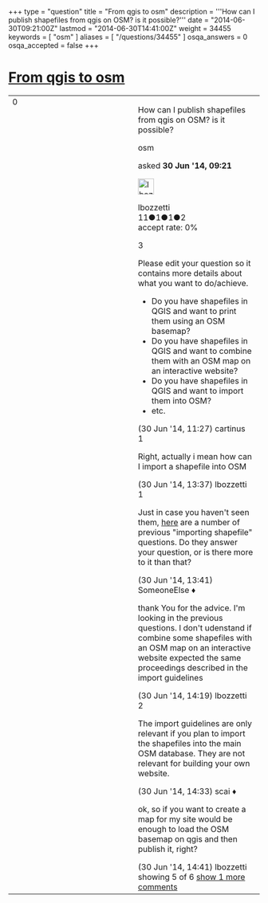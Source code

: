 +++
type = "question"
title = "From qgis to osm"
description = '''How can I publish shapefiles from qgis on OSM? is it possible?'''
date = "2014-06-30T09:21:00Z"
lastmod = "2014-06-30T14:41:00Z"
weight = 34455
keywords = [ "osm" ]
aliases = [ "/questions/34455" ]
osqa_answers = 0
osqa_accepted = false
+++

<div class="headNormal">

# [From qgis to osm](/questions/34455/from-qgis-to-osm)

</div>

<div id="main-body">

<div id="askform">

<table id="question-table" style="width:100%;">
<colgroup>
<col style="width: 50%" />
<col style="width: 50%" />
</colgroup>
<tbody>
<tr>
<td style="width: 30px; vertical-align: top"><div class="vote-buttons">
<span id="post-34455-upvote" class="ajax-command post-vote up" rel="nofollow" title="I like this post (click again to cancel)"> </span>
<div id="post-34455-score" class="post-score" title="current number of votes">
0
</div>
<span id="post-34455-downvote" class="ajax-command post-vote down" rel="nofollow" title="I dont like this post (click again to cancel)"> </span> <span id="favorite-mark" class="ajax-command favorite-mark" rel="nofollow" title="mark/unmark this question as favorite (click again to cancel)"> </span>
<div id="favorite-count" class="favorite-count">
&#10;</div>
</div></td>
<td><div id="item-right">
<div class="question-body">
<p>How can I publish shapefiles from qgis on OSM? is it possible?</p>
</div>
<div id="question-tags" class="tags-container tags">
<span class="post-tag tag-link-osm" rel="tag" title="see questions tagged &#39;osm&#39;">osm</span>
</div>
<div id="question-controls" class="post-controls">
&#10;</div>
<div class="post-update-info-container">
<div class="post-update-info post-update-info-user">
<p>asked <strong>30 Jun '14, 09:21</strong></p>
<img src="https://secure.gravatar.com/avatar/6e0291bc9945b2f4fb7aec2741acee4e?s=32&amp;d=identicon&amp;r=g" class="gravatar" width="32" height="32" alt="lbozzetti&#39;s gravatar image" />
<p><span>lbozzetti</span><br />
<span class="score" title="11 reputation points">11</span><span title="1 badges"><span class="badge1">●</span><span class="badgecount">1</span></span><span title="1 badges"><span class="silver">●</span><span class="badgecount">1</span></span><span title="2 badges"><span class="bronze">●</span><span class="badgecount">2</span></span><br />
<span class="accept_rate" title="Rate of the user&#39;s accepted answers">accept rate:</span> <span title="lbozzetti has no accepted answers">0%</span></p>
</div>
</div>
<div id="comments-container-34455" class="comments-container">
<span id="34462"></span>
<div id="comment-34462" class="comment">
<div id="post-34462-score" class="comment-score">
3
</div>
<div class="comment-text">
<p>Please edit your question so it contains more details about what you want to do/achieve.</p>
<ul>
<li>Do you have shapefiles in QGIS and want to print them using an OSM basemap?</li>
<li>Do you have shapefiles in QGIS and want to combine them with an OSM map on an interactive website?</li>
<li>Do you have shapefiles in QGIS and want to import them into OSM?</li>
<li>etc.</li>
</ul>
</div>
<div id="comment-34462-info" class="comment-info">
<span class="comment-age">(30 Jun '14, 11:27)</span> <span class="comment-user userinfo">cartinus</span>
</div>
</div>
<span id="34467"></span>
<div id="comment-34467" class="comment">
<div id="post-34467-score" class="comment-score">
1
</div>
<div class="comment-text">
<p>Right, actually i mean how can I import a shapefile into OSM</p>
</div>
<div id="comment-34467-info" class="comment-info">
<span class="comment-age">(30 Jun '14, 13:37)</span> <span class="comment-user userinfo">lbozzetti</span>
</div>
</div>
<span id="34468"></span>
<div id="comment-34468" class="comment">
<div id="post-34468-score" class="comment-score">
1
</div>
<div class="comment-text">
<p>Just in case you haven't seen them, <a href="https://help.openstreetmap.org/search/?q=import+shapefiles&amp;Submit=Search&amp;t=question">here</a> are a number of previous "importing shapefile" questions. Do they answer your question, or is there more to it than that?</p>
</div>
<div id="comment-34468-info" class="comment-info">
<span class="comment-age">(30 Jun '14, 13:41)</span> <span class="comment-user userinfo">SomeoneElse ♦</span>
</div>
</div>
<span id="34469"></span>
<div id="comment-34469" class="comment">
<div id="post-34469-score" class="comment-score">
&#10;</div>
<div class="comment-text">
<p>thank You for the advice. I'm looking in the previous questions. I don't udenstand if combine some shapefiles with an OSM map on an interactive website expected the same proceedings described in the import guidelines</p>
</div>
<div id="comment-34469-info" class="comment-info">
<span class="comment-age">(30 Jun '14, 14:19)</span> <span class="comment-user userinfo">lbozzetti</span>
</div>
</div>
<span id="34470"></span>
<div id="comment-34470" class="comment">
<div id="post-34470-score" class="comment-score">
2
</div>
<div class="comment-text">
<p>The import guidelines are only relevant if you plan to import the shapefiles into the main OSM database. They are not relevant for building your own website.</p>
</div>
<div id="comment-34470-info" class="comment-info">
<span class="comment-age">(30 Jun '14, 14:33)</span> <span class="comment-user userinfo">scai ♦</span>
</div>
</div>
<span id="34471"></span>
<div id="comment-34471" class="comment not_top_scorer">
<div id="post-34471-score" class="comment-score">
&#10;</div>
<div class="comment-text">
<p>ok, so if you want to create a map for my site would be enough to load the OSM basemap on qgis and then publish it, right?</p>
</div>
<div id="comment-34471-info" class="comment-info">
<span class="comment-age">(30 Jun '14, 14:41)</span> <span class="comment-user userinfo">lbozzetti</span>
</div>
</div>
</div>
<div id="comment-tools-34455" class="comment-tools">
<span class="comments-showing"> showing 5 of 6 </span> <a href="#" class="show-all-comments-link">show 1 more comments</a>
</div>
<div class="clear">
&#10;</div>
<div id="comment-34455-form-container" class="comment-form-container">
&#10;</div>
<div class="clear">
&#10;</div>
</div></td>
</tr>
</tbody>
</table>

</div>

</div>

